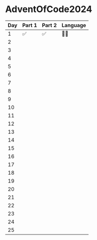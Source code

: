 # AdventOfCode2024

| Day | Part 1 | Part 2 | Language |
| --- | ------ | ------ | -------- |
| 1   | ✅      | ✅      | 🐍🐹       |
| 2   |        |        |
| 3   |        |        |
| 4   |        |        |
| 5   |        |        |
| 6   |        |        |
| 7   |        |        |
| 8   |        |        |
| 9   |        |        |
| 10  |        |        |
| 11  |        |        |
| 12  |        |        |
| 13  |        |        |
| 14  |        |        |
| 15  |        |        |
| 16  |        |        |
| 17  |        |        |
| 18  |        |        |
| 19  |        |        |
| 20  |        |        |
| 21  |        |        |
| 22  |        |        |
| 23  |        |        |
| 24  |        |        |
| 25  |        |        |